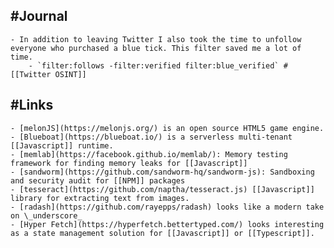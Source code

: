 ## #Journal
	- In addition to leaving Twitter I also took the time to unfollow everyone who purchased a blue tick. This filter saved me a lot of time.
		- `filter:follows -filter:verified filter:blue_verified` #[[Twitter OSINT]]
## #Links
	- [melonJS](https://melonjs.org/) is an open source HTML5 game engine.
	- [Blueboat](https://blueboat.io/) is a serverless multi-tenant [[Javascript]] runtime.
	- [memlab](https://facebook.github.io/memlab/): Memory testing framework for finding memory leaks for [[Javascript]]
	- [sandworm](https://github.com/sandworm-hq/sandworm-js): Sandboxing and security audit for [[NPM]] packages
	- [tesseract](https://github.com/naptha/tesseract.js) [[Javascript]] library for extracting text from images.
	- [radash](https://github.com/rayepps/radash) looks like a modern take on \_underscore_
	- [Hyper Fetch](https://hyperfetch.bettertyped.com/) looks interesting as a state management solution for [[Javascript]] or [[Typescript]].